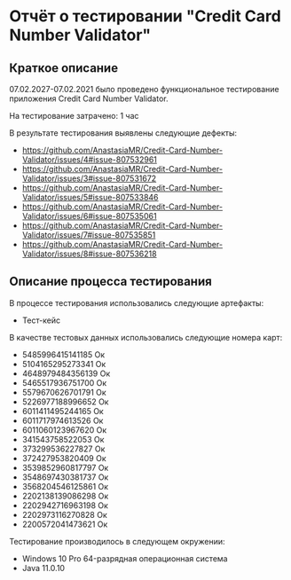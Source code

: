 
# Отчёт о тестировании "Credit Card Number Validator"

## Краткое описание

07.02.2027-07.02.2021 было проведено функциональное тестирование приложения Credit Card Number Validator.

На тестирование затрачено: 1 час

В результате тестирования выявлены следующие дефекты:
* https://github.com/AnastasiaMR/Credit-Card-Number-Validator/issues/4#issue-807532961
* https://github.com/AnastasiaMR/Credit-Card-Number-Validator/issues/3#issue-807531672
* https://github.com/AnastasiaMR/Credit-Card-Number-Validator/issues/5#issue-807533846
* https://github.com/AnastasiaMR/Credit-Card-Number-Validator/issues/6#issue-807535061
* https://github.com/AnastasiaMR/Credit-Card-Number-Validator/issues/7#issue-807535851
* https://github.com/AnastasiaMR/Credit-Card-Number-Validator/issues/8#issue-807536218


## Описание процесса тестирования

В процессе тестирования использовались следующие артефакты:
* Тест-кейс

В качестве тестовых данных использовались следующие номера карт:
* 5485996415141185 Ок
* 5104165295273341 Ок
* 4648979484356139 Ок
* 5465517936751700 Ок
* 5579670626701791 Ок
* 5226977188996652 Ок
* 6011411495244165 Ок
* 6011717974613526 Ок
* 6011060123967620 Ок
* 341543758522053 Ок
* 373299536227827 Ок 
* 372427953820409 Ок
* 3539852960817797 Ок
* 3548697430381737 Ок
* 3568204546125861 Ок
* 2202138139086298 Ок
* 2202942716963198 Ок
* 2202973116270828 Ок
* 2200572041473621 Ок


Тестирование производилось в следующем окружении:
* Windows 10 Pro 64-разрядная операционная система 
* Java 11.0.10
